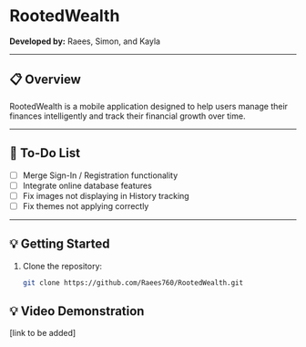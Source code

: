 # RootedWealth

**Developed by:** Raees, Simon, and Kayla  

---

## 📋 Overview
RootedWealth is a mobile application designed to help users manage their finances intelligently and track their financial growth over time.

---

## 🚧 To-Do List
- [ ] Merge Sign-In / Registration functionality  
- [ ] Integrate online database features  
- [ ] Fix images not displaying in History tracking
- [ ] Fix themes not applying correctly  

---

## 💡 Getting Started
1. Clone the repository:
   ```bash
   git clone https://github.com/Raees760/RootedWealth.git

## 💡 Video Demonstration
[link to be added]
